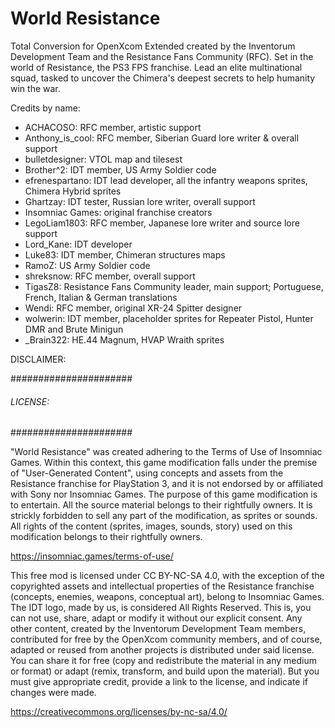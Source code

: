 # World Resistance
 Total Conversion for OpenXcom Extended created by the Inventorum Development Team and the Resistance Fans Community (RFC). Set in the world of Resistance, the PS3 FPS franchise. Lead an elite multinational squad, tasked to uncover the Chimera's deepest secrets to help humanity win the war.

Credits by name:
* ACHACOSO: RFC member, artistic support
* Anthony_is_cool: RFC member, Siberian Guard lore writer & overall support 
* bulletdesigner: VTOL map and tilesest
* Brother^2: IDT member, US Army Soldier code
* efrenespartano: IDT lead developer, all the infantry weapons sprites, Chimera Hybrid sprites 
* Ghartzay: IDT tester, Russian lore writer, overall support 
* Insomniac Games: original franchise creators
* LegoLiam1803: RFC member, Japanese lore writer and source lore support 
* Lord_Kane: IDT developer
* Luke83: IDT member, Chimeran structures maps
* RamoZ: US Army Soldier code
* shreksnow: RFC member, overall support 
* TigasZ8: Resistance Fans Community leader, main support; Portuguese, French, Italian & German translations
* Wendi: RFC member, original XR-24 Spitter designer
* wolwerin: IDT member, placeholder sprites for Repeater Pistol, Hunter DMR and Brute Minigun
* _Brain322: HE.44 Magnum, HVAP Wraith sprites

DISCLAIMER: 

######################
###### LICENSE: ######
######################

"World Resistance" was created adhering to the Terms of Use of Insomniac Games. Within this context, this game modification falls under the premise of "User-Generated Content", using concepts and assets from the Resistance franchise for PlayStation 3, and it is not endorsed by or affiliated with Sony nor Insomniac Games.
The purpose of this game modification is to entertain. All the source material belongs to their rightfully owners. It is strickly forbidden to sell any part of the modification, as sprites or sounds. All rights of the content (sprites, images, sounds, story) used on this modification belongs to their rightfully owners.

https://insomniac.games/terms-of-use/

This free mod is licensed under CC BY-NC-SA 4.0, with the exception of the copyrighted assets and intellectual properties of the Resistance franchise (concepts, enemies, weapons, conceptual art), belong to Insomniac Games. The IDT logo, made by us, is considered All Rights Reserved. This is, you can not use, share, adapt or modify it without our explicit consent. Any other content, created by the Inventorum Development Team members, contributed for free by the OpenXcom community members, and of course, adapted or reused from another projects is distributed under said license. You can share it for free (copy and redistribute the material in any medium or format) or adapt (remix, transform, and build upon the material). But you must give appropriate credit, provide a link to the license, and indicate if changes were made.

https://creativecommons.org/licenses/by-nc-sa/4.0/